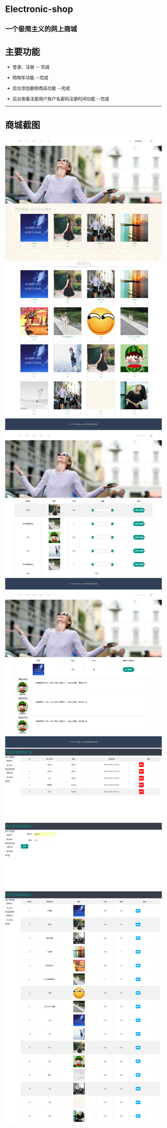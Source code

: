 # Electronic-shop
一个极简主义的网上商城
------
主要功能
======
* 登录、注册 -- 完成

* 购物车功能 --完成

* 后台添加删除商品功能 --完成

* 后台查看注册用户账户名密码注册时间功能 --完成
------
商城截图
======
![image](https://raw.githubusercontent.com/xypecho/Electronic-shop/master/%E5%95%86%E5%9F%8E%E6%88%AA%E5%9B%BE/FireShot%20Capture%2019%20-%20%E6%9E%81%E7%AE%80%E6%96%B0%E9%A3%8E%E5%B0%9A%20-%20http___localhost_.png)
![image](https://raw.githubusercontent.com/xypecho/Electronic-shop/master/%E5%95%86%E5%9F%8E%E6%88%AA%E5%9B%BE/FireShot%20Capture%2020%20-%20%E6%9E%81%E7%AE%80%E6%96%B0%E9%A3%8E%E5%B0%9A%20-%20http___localhost_home_html_account.php.png)
![image](https://raw.githubusercontent.com/xypecho/Electronic-shop/master/%E5%95%86%E5%9F%8E%E6%88%AA%E5%9B%BE/FireShot%20Capture%2021%20-%20%E6%9E%81%E7%AE%80%E6%96%B0%E9%A3%8E%E5%B0%9A%20-%20http___localhost_home_html_product.php_id%3D1.png)
![image](https://raw.githubusercontent.com/xypecho/Electronic-shop/master/%E5%95%86%E5%9F%8E%E6%88%AA%E5%9B%BE/FireShot%20Capture%2022%20-%20%E5%95%86%E5%9F%8E%E5%90%8E%E5%8F%B0%20-%20http___localhost_admin_html_users.php.png)
![image](https://raw.githubusercontent.com/xypecho/Electronic-shop/master/%E5%95%86%E5%9F%8E%E6%88%AA%E5%9B%BE/FireShot%20Capture%2023%20-%20%E5%95%86%E5%9F%8E%E5%90%8E%E5%8F%B0%20-%20http___localhost_admin_html_adduser.php.png)
![image](https://raw.githubusercontent.com/xypecho/Electronic-shop/master/%E5%95%86%E5%9F%8E%E6%88%AA%E5%9B%BE/FireShot%20Capture%2024%20-%20%E5%95%86%E5%9F%8E%E5%90%8E%E5%8F%B0%20-%20http___localhost_admin_html_shop.php.png)


